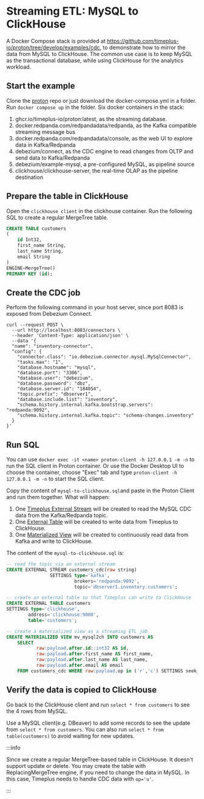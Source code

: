 # Streaming ETL: MySQL to ClickHouse

A Docker Compose stack is provided at https://github.com/timeplus-io/proton/tree/develop/examples/cdc, to demonstrate how to mirror the data from MySQL to ClickHouse. The common use case is to keep MySQL as the transactional database, while using ClickHouse for the analytics workload.


## Start the example

Clone the [proton](https://github.com/timeplus-io/proton) repo or just download the docker-compose.yml in a folder. Run `docker compose up` in the folder. Six docker containers in the stack:

1. ghcr.io/timeplus-io/proton:latest, as the streaming database.
2. docker.redpanda.com/redpandadata/redpanda, as the Kafka compatible streaming message bus
3. docker.redpanda.com/redpandadata/console, as the web UI to explore data in Kafka/Redpanda
4. debezium/connect, as the CDC engine to read changes from OLTP and send data to Kafka/Redpanda
5. debezium/example-mysql, a pre-configured MySQL, as pipeline source
6. clickhouse/clickhouse-server, the real-time OLAP as the pipeline destination

## Prepare the table in ClickHouse

Open the `clickhouse client` in the clickhouse container. Run the following SQL to create a regular MergeTree table.

```sql
CREATE TABLE customers
(
    id Int32,
    first_name String,
    last_name String,
    email String
)
ENGINE=MergeTree()
PRIMARY KEY (id);
```

## Create the CDC job

Perform the following command in your host server, since port 8083 is exposed from Debezium Connect.

```shell
curl --request POST \
  --url http://localhost:8083/connectors \
  --header 'Content-Type: application/json' \
  --data '{
  "name": "inventory-connector",
  "config": {
    "connector.class": "io.debezium.connector.mysql.MySqlConnector",
    "tasks.max": "1",
    "database.hostname": "mysql",
    "database.port": "3306",
    "database.user": "debezium",
    "database.password": "dbz",
    "database.server.id": "184054",
    "topic.prefix": "dbserver1",
    "database.include.list": "inventory",
    "schema.history.internal.kafka.bootstrap.servers": "redpanda:9092",
    "schema.history.internal.kafka.topic": "schema-changes.inventory"
  }
}'
```

## Run SQL

You can use `docker exec -it <name> proton-client -h 127.0.0.1 -m -n` to run the SQL client in Proton container. Or use the Docker Desktop UI to choose the container, choose "Exec" tab and type `proton-client -h 127.0.0.1 -m -n` to start the SQL client.

Copy the content of `mysql-to-clickhouse.sql`and paste in the Proton Client and run them together. What will happen:

1. One [Timeplus External Stream](external-stream) will be created to read the MySQL CDC data from the Kafka/Redpanda topic.
2. One [External Table](proton-clickhouse-external-table) will be created to write data from Timeplus to ClickHouse.
3. One [Materialized View](view#m_view) will be created to continuously read data from Kafka and write to ClickHouse.

The content of the `mysql-to-clickhouse.sql` is:

```sql
-- read the topic via an external stream
CREATE EXTERNAL STREAM customers_cdc(raw string)
                SETTINGS type='kafka',
                         brokers='redpanda:9092',
                         topic='dbserver1.inventory.customers';

-- create an external table so that Timeplus can write to ClickHouse
CREATE EXTERNAL TABLE customers
SETTINGS type='clickhouse',
        address='clickhouse:9000',
        table='customers';

-- create a materialized view as a streaming ETL job
CREATE MATERIALIZED VIEW mv_mysql2ch INTO customers AS
    SELECT
           raw:payload.after.id::int32 AS id,
           raw:payload.after.first_name AS first_name,
           raw:payload.after.last_name AS last_name,
           raw:payload.after.email AS email
    FROM customers_cdc WHERE raw:payload.op in ('r','c') SETTINGS seek_to='earliest';
```

## Verify the data is copied to ClickHouse

Go back to the ClickHouse client and run `select * from customers` to see the 4 rows from MySQL.

Use a MySQL client(e.g. DBeaver) to add some records to see the update from `select * from customers`. You can also run `select * from table(customers)` to avoid waiting for new updates.

:::info

Since we create a regular MergeTree-based table in ClickHouse. It doesn't support update or delete. You may create the table with ReplacingMergeTree engine, if you need to change the data in MySQL. In this case, Timeplus needs to handle CDC data with `op='u'`.

:::